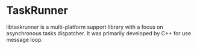 # TaskRunner
libtaskrunner is a multi-platform support library with a focus on asynchronous tasks dispatcher. It was primarily developed by C++ for use message loop.
